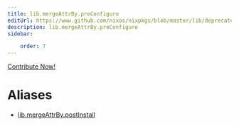 ```yaml
---
title: lib.mergeAttrBy.preConfigure
editUrl: https://www.github.com/nixos/nixpkgs/blob/master/lib/deprecated.nix#L279C46
description: lib.mergeAttrBy.preConfigure
sidebar:

    order: 7
---
```


<a href="https://www.github.com/nixos/nixpkgs/blob/master/lib/deprecated.nix#L279C46">Contribute Now!</a>


# Aliases

- [lib.mergeAttrBy.postInstall](/reference/libmergeAttrBy.postInstall)


